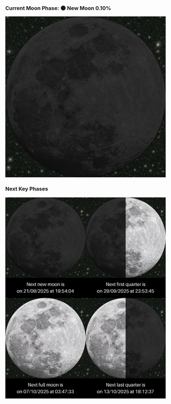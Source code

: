 ### Current Moon Phase: 🌑 New Moon 0.10%
![Moon Phase](moonphase.png)
### Next Key Phases
![Gallery](gallery.png)